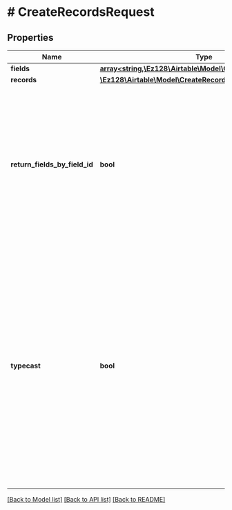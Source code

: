 # # CreateRecordsRequest

## Properties

Name | Type | Description | Notes
------------ | ------------- | ------------- | -------------
**fields** | [**array<string,\Ez128\Airtable\Model\CellValue>**](CellValue.md) |  | [optional]
**records** | [**\Ez128\Airtable\Model\CreateRecordsRequestRecordsInner[]**](CreateRecordsRequestRecordsInner.md) |  | [optional]
**return_fields_by_field_id** | **bool** | An optional boolean value that lets you return field objects keyed by the field id.  This defaults to &#x60;false&#x60;, which returns field objects where the key is the field name. | [optional]
**typecast** | **bool** | The Airtable API will perform best-effort automatic data conversion from string values if the typecast parameter is passed in. Automatic conversion is disabled by default to ensure data integrity, but it may be helpful for integrating with 3rd party data sources. | [optional]

[[Back to Model list]](../../README.md#models) [[Back to API list]](../../README.md#endpoints) [[Back to README]](../../README.md)
